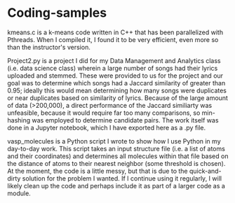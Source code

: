 # Coding-samples
kmeans.c is a k-means code written in C++ that has been parallelized with Pthreads.
When I compiled it, I found it to be very efficient, even more so than the instructor's version.

Project2.py is a project I did for my Data Management and Analytics class (i.e. data science class) 
wherein a large number of songs had their lyrics uploaded and stemmed. These were provided
to us for the project and our goal was to determine which songs had a Jaccard similarity of greater
than 0.95; ideally this would mean determining how many songs were duplicates or near duplicates
based on similarity of lyrics. Because of the large amount of data (>200,000), a direct performance
of the Jaccard similiarty was unfeasible, because it would require far too many comparisons, so
min-hashing was employed to determine candidate pairs. The work itself was done in a Jupyter
notebook, which I have exported here as a .py file.

vasp_molecules is a Python script I wrote to show how I use Python in my day-to-day work.
This script takes an input structure file (i.e. a list of atoms and their coordinates) and
determines all molecules within that file based on the distance of atoms to their nearest neighbor
(some threshold is chosen). At the moment, the code is a little messy, but that is due to the
quick-and-dirty solution for the problem I wanted. If I continue using it regularly, I will likely
clean up the code and perhaps include it as part of a larger code as a module.
